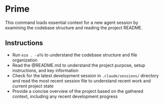 
# Prime

This command loads essential context for a new agent session by examining the codebase structure and reading the project README.

## Instructions
- Run `eza . -aTG` to understand the codebase structure and file organization
- Read the @README.md to understand the project purpose, setup instructions, and key information
- Check for the latest development session in `.claude/sessions/` directory and read the most recent session file to understand recent work and current project state
- Provide a concise overview of the project based on the gathered context, including any recent development progress

